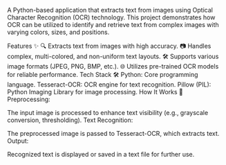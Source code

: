 A Python-based application that extracts text from images using Optical Character Recognition (OCR) technology. This project demonstrates how OCR can be utilized to identify and retrieve text from complex images with varying colors, sizes, and positions.

Features ✨
🔍 Extracts text from images with high accuracy.
📷 Handles complex, multi-colored, and non-uniform text layouts.
🛠️ Supports various image formats (JPEG, PNG, BMP, etc.).
🌐 Utilizes pre-trained OCR models for reliable performance.
Tech Stack 🛠️
Python: Core programming language.
Tesseract-OCR: OCR engine for text recognition.
Pillow (PIL): Python Imaging Library for image processing.
How It Works 🔄
Preprocessing:

The input image is processed to enhance text visibility (e.g., grayscale conversion, thresholding).
Text Recognition:

The preprocessed image is passed to Tesseract-OCR, which extracts text.
Output:

Recognized text is displayed or saved in a text file for further use.
